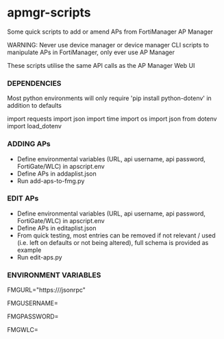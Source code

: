 # apmgr-scripts
Some quick scripts to add or amend APs from FortiManager AP Manager

WARNING: Never use device manager or device manager CLI scripts to manipulate APs in FortiManager, only ever use AP Manager

These scripts utilise the same API calls as the AP Manager Web UI

### DEPENDENCIES
Most python environments will only require 'pip install python-dotenv' in addition to defaults

import requests
import json
import time
import os 
import json
from dotenv import load_dotenv


### ADDING APs
- Define environmental variables (URL, api username, api password, FortiGate/WLC) in apscript.env
- Define APs in addaplist.json
- Run add-aps-to-fmg.py

### EDIT APs
- Define environmental variables (URL, api username, api password, FortiGate/WLC) in apscript.env
- Define APs in editaplist.json
- From quick testing, most entries can be removed if not relevant / used (i.e. left on defaults or not being altered), full schema is provided as example
- Run edit-aps.py

### ENVIRONMENT VARIABLES
FMGURL="https://<your FMG>/jsonrpc" 
  
FMGUSERNAME=<your FMG API user with JSON API permissions>
  
FMGPASSWORD=<your FMG API user password>
  
FMGWLC=<your FortiGate>
  
